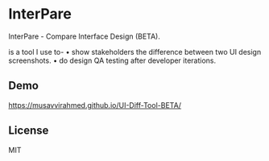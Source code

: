 # InterPare

InterPare - Compare Interface Design (BETA).

 is a tool I use to-
• show stakeholders the difference between two UI design screenshots.
• do design QA testing after developer iterations.

## Demo

https://musavvirahmed.github.io/UI-Diff-Tool-BETA/

## License

MIT
